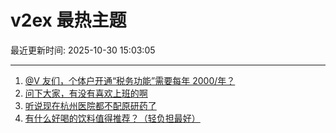 # v2ex 最热主题

最近更新时间: 2025-10-30 15:03:05

--- 
1. [@V 友们，个体户开通“税务功能”需要每年 2000/年？](https://www.v2ex.com/t/1169289) 
2. [问下大家，有没有喜欢上班的啊](https://www.v2ex.com/t/1169301) 
3. [听说现在杭州医院都不配原研药了](https://www.v2ex.com/t/1169305) 
4. [有什么好喝的饮料值得推荐？（轻负担最好）](https://www.v2ex.com/t/1169345) 
